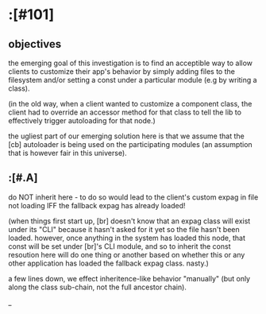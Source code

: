 # :[#101]

## objectives

the emerging goal of this investigation is to find an acceptible way to
allow clients to customize their app's behavior by simply adding files
to the filesystem and/or setting a const under a particular module (e.g
by writing a class).

(in the old way, when a client wanted to customize a component class,
the client had to override an accessor method for that class to tell the
lib to effectively trigger autoloading for that node.)

the ugliest part of our emerging solution here is that we assume that
the [cb] autoloader is being used on the participating modules (an
assumption that is however fair in this universe).




## :[#.A]

do NOT inherit here - to do so would lead to the client's custom expag in
file not loading IFF the fallback expag has already loaded!

(when things first start up, [br] doesn't know that an expag class will
exist under its "CLI" because it hasn't asked for it yet so the file
hasn't been loaded. however, once anything in the system has loaded this
node, that const will be set under [br]'s CLI module, and so to inherit
the const resoution here will do one thing or another based on whether
this or any other application has loaded the fallback expag class.
nasty.)

a few lines down, we effect inheritence-like behavior "manually" (but
only along the class sub-chain, not the full ancestor chain).

_
